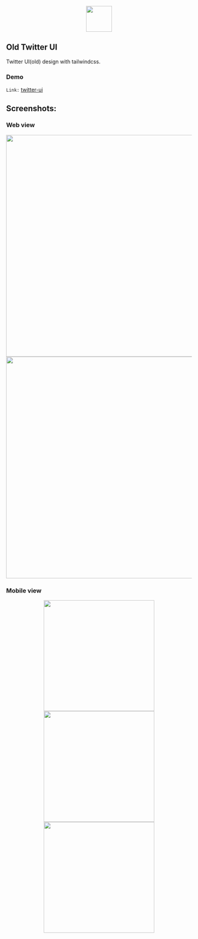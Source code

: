 <p align="center">
    <img src="https://github.com/SusmoySenGupta/readme-contents/blob/main/all-logo/tailwind-css-logo.svg" width="70" hspace="10">
</p>

## Old Twitter UI
Twitter UI(old) design with tailwindcss.

### Demo
`Link:` <a href="https://old-twitterui.herokuapp.com/" target="_blank">twitter-ui</a>  

## Screenshots:

### Web view
<p align="center">
  <img src="https://github.com/SusmoySenGupta/readme-contents/blob/main/tailwindcss-old-twitter-ui-images/index-example.PNG" width="600">
  <img src="https://github.com/SusmoySenGupta/readme-contents/blob/main/tailwindcss-old-twitter-ui-images/index-down-example.PNG" width="600">
 </p>

### Mobile view
<p align="center">
  <img src="https://github.com/SusmoySenGupta/readme-contents/blob/main/tailwindcss-old-twitter-ui-images/mobile-view-example.PNG" width="300">
  <img src="https://github.com/SusmoySenGupta/readme-contents/blob/main/tailwindcss-old-twitter-ui-images/mobile-view-01-example.PNG" width="300">
  <img src="https://github.com/SusmoySenGupta/readme-contents/blob/main/tailwindcss-old-twitter-ui-images/mobile-view-02-example.PNG" width="300">

</p>
